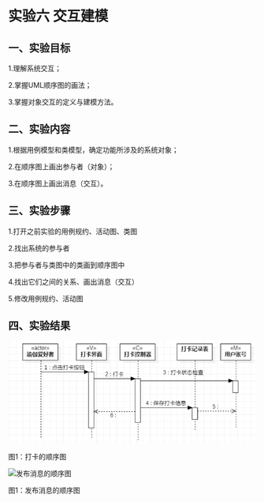 # 实验六 交互建模

## 一、实验目标

1.理解系统交互；

2.掌握UML顺序图的画法；

3.掌握对象交互的定义与建模方法。


## 二、实验内容

1.根据用例模型和类模型，确定功能所涉及的系统对象；

2.在顺序图上画出参与者（对象）；

3.在顺序图上画出消息（交互）。

## 三、实验步骤

1.打开之前实验的用例规约、活动图、类图

2.找出系统的参与者

3.把参与者与类图中的类画到顺序图中

4.找出它们之间的关系、画出消息（交互）

5.修改用例规约、活动图


## 四、实验结果
![打卡的顺序图](./Sclock.jpg)

图1：打卡的顺序图


![发布消息的顺序图](./Senews.jpg)

图1：发布消息的顺序图
